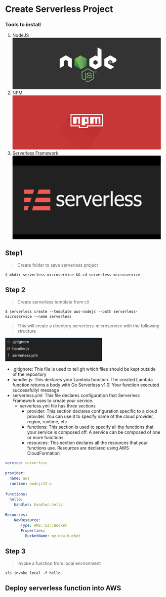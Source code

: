 # Create Serverless Project
### Tools to install
1. NodeJS    
[![](assets/img/nodejs-logo.jpg "NPM")](https://nodejs.org/es/download/)
2. NPM   
[![](assets/img/npm-logo.png "NPM")](https://www.npmjs.com/)
3. Serverless Framework   
[![](assets/img/serverless-logo.jpg "Servless Framework")](https://www.serverless.com/)

## Step1
> Create folder to save serverless project
```
$ mkdir serverless-microservice && cd serverless-microservice
```

## Step 2
> Create serverless template from cli
```
$ serverless create --template aws-nodejs --path serverless-microservice --name serverless
```

> This will create a directory serverless-microservice with the following structure

![](assets/img/project-structure.png "Project structure")

- .gitignore: This file is used to tell git which files should be kept outside of the repository
- handler.js: This declares your Lambda function. The created Lambda function returns a body with Go Serverless v1.0! Your function executed successfully! message
- serverless.yml: This file declares configuration that Serverless Framework uses to create your service. 
    - serverless.yml file has three sections
        - provider: This section declares configuration specific to a cloud provider. You can use it to specify name of the cloud provider, region, runtime, etc
        - functions: This section is used to specify all the functions that your service is composed off. A service can be composed of one or more functions
        - resources: This section declares all the resources that your functions use. Resources are declared using AWS CloudFormation
```yml
service: serverless

provider:
  name: aws
  runtime: nodejs12.x

functions:
  hello:
    handler: handler.hello

Resources:
    NewResource:
       Type: AWS::S3::Bucket
       Properties:
         BucketName: my-new-bucket
```
## Step 3
> Invoke a function from local environment
```
sls invoke local -f hello
```

## Deploy serverless function into AWS
